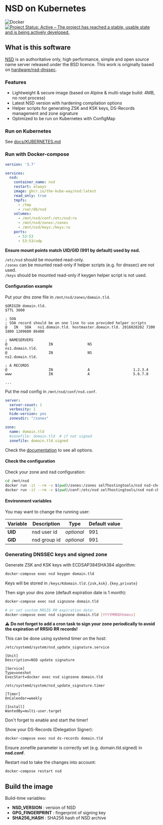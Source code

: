 # NSD on Kubernetes

![Docker](https://github.com/the-kube-way/nsd/workflows/Docker/badge.svg?branch=master)
[![Project Status: Active – The project has reached a stable, usable state and is being actively developed.](https://www.repostatus.org/badges/latest/active.svg)](https://www.repostatus.org/#active)

## What is this software

[NSD](https://www.nlnetlabs.nl/projects/nsd/about/) is an authoritative only, high performance, simple and open source name server released under the BSD licence.
This work is originally based on [hardware/nsd-dnssec](https://github.com/hardware/nsd-dnssec).

### Features

- Lightweight & secure image (based on Alpine & multi-stage build: 4MB, no root process)
- Latest NSD version with hardening compilation options
- Helper scripts for generating ZSK and KSK keys, DS-Records management and zone signature
- Optimized to be run on Kubernetes with ConfigMap

### Run on Kubernetes

See [docs/KUBERNETES.md](docs/KUBERNETES.md)

### Run with Docker-compose

```yaml
version: '3.7'

services:
  nsd:
    container_name: nsd
    restart: always
    image: ghcr.io/the-kube-way/nsd:latest
    read_only: true
    tmpfs:
      - /tmp
      - /var/db/nsd
    volumes:
      - /mnt/nsd/conf:/etc/nsd:ro
      - /mnt/nsd/zones:/zones
      - /mnt/nsd/keys:/keys:ro
    ports:
      - 53:53
      - 53:53/udp
```

**Ensure mount points match UID/GID (991 by default) used by nsd.**

`/etc/nsd` should be mounted read-only.  
`/zones` can be mounted read-only if helper scripts (e.g. for dnssec) are not used.  
`/keys` should be mounted read-only if keygen helper script is not used.

#### Configuration example

Put your dns zone file in `/mnt/nsd/zones/domain.tld`.

```bind
$ORIGIN domain.tld.
$TTL 3600

; SOA
; SOA record should be on one line to use provided helper scripts
@   IN   SOA   ns1.domain.tld. hostmaster.domain.tld. 2016020202 7200 1800 1209600 86400

; NAMESERVERS
@                   IN                NS                   ns1.domain.tld.
@                   IN                NS                   ns2.domain.tld.

; A RECORDS
@                   IN                A                    1.2.3.4
www                 IN                A                    5.6.7.8

...
```

Put the nsd config in `/mnt/nsd/conf/nsd.conf`.

```yaml
server:
  server-count: 1
  verbosity: 1
  hide-version: yes
  zonesdir: "/zones"

zone:
  name: domain.tld
  #zonefile: domain.tld  # if not signed
  zonefile: domain.tld.signed
```

Check the [documentation](https://www.nlnetlabs.nl/documentation/nsd/) to see all options.

#### Check the configuration

Check your zone and nsd configuration:

```sh
cd /mnt/nsd
docker run -it --rm -v $(pwd)/zones:/zones selfhostingtools/nsd nsd-checkzone domain.tld /zones/domain.tld
docker run -it --rm -v $(pwd)/conf:/etc/nsd selfhostingtools/nsd nsd-checkconf /etc/nsd/nsd.conf
```

#### Environment variables

You may want to change the running user:

| Variable | Description  | Type       | Default value |
| -------- | -----------  | ----       | ------------- |
| **UID**  | nsd user id  | *optional* | 991           |
| **GID**  | nsd group id | *optional* | 991           |

### Generating DNSSEC keys and signed zone

Generate ZSK and KSK keys with ECDSAP384SHA384 algorithm:

```sh
docker-compose exec nsd keygen domain.tld
```

Keys will be stored in `/keys/Kdomain.tld.{zsk,ksk}.{key,private}`

Then sign your dns zone (default expiration date is 1 month):

```sh
docker-compose exec nsd signzone domain.tld

# or set custom RRSIG RR expiration date:
docker-compose exec nsd signzone domain.tld [YYYYMMDDhhmmss]
```

:warning: **Do not forget to add a cron task to sign your zone periodically to avoid the expiration of RRSIG RR records!**

This can be done using systemd timer on the host:

`/etc/systemd/system/nsd_update_signature.service`

```systemd
[Unit]
Description=NSD update signature

[Service]
Type=oneshot
ExecStart=docker exec nsd signzone domain.tld
```

`/etc/systemd/system/nsd_update_signature.timer`

```systemd
[Timer]
OnCalendar=weekly

[Install]
WantedBy=multi-user.target
```

Don't forget to enable and start the timer!

Show your DS-Records (Delegation Signer):

```sh
docker-compose exec nsd ds-records domain.tld
```

Ensure zonefile parameter is correctly set (e.g. domain.tld.signed) in **nsd.conf**.

Restart nsd to take the changes into account:

```sh
docker-compose restart nsd
```

## Build the image

Build-time variables:

- **NSD_VERSION** : version of NSD
- **GPG_FINGERPRINT** : fingerprint of signing key
- **SHA256_HASH** : SHA256 hash of NSD archive
